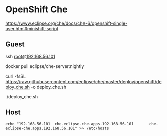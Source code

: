 # OpenShift Che

https://www.eclipse.org/che/docs/che-6/openshift-single-user.html#minishift-script

## Guest

ssh root@192.168.56.101

docker pull eclipse/che-server:nightly

curl -fsSL https://raw.githubusercontent.com/eclipse/che/master/deploy/openshift/deploy_che.sh -o deploy_che.sh

./deploy_che.sh


## Host

    echo "192.168.56.101  che-eclipse-che.apps.192.168.56.101       che-eclipse-che.apps.192.168.56.101" >> /etc/hosts
